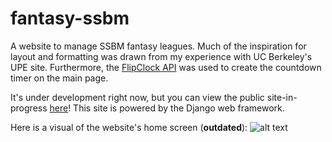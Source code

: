 # fantasy-ssbm
A website to manage SSBM fantasy leagues. Much of the inspiration for layout and formatting was drawn from my experience with UC Berkeley's UPE site. Furthermore, the [FlipClock API](http://flipclockjs.com/) was used to create the countdown timer on the main page. 

It's under development right now, but you can view the public site-in-progress [here](http://fantasy-ssbm.appspot.com)! This site is powered by the Django web framework.

Here is a visual of the website's home screen (**outdated**):
![alt text](https://cloud.githubusercontent.com/assets/8358648/8666981/c540cfb2-29ad-11e5-8aa6-dfa5a44c864b.png "Fantasy SSBM home screen")
